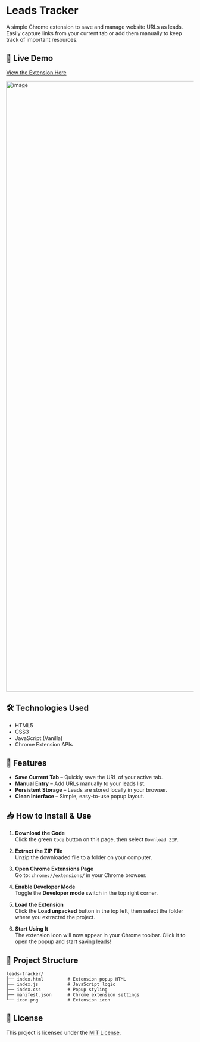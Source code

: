 # Leads Tracker

A simple Chrome extension to save and manage website URLs as leads. Easily capture links from your current tab or add them manually to keep track of important resources.

## 🔗 Live Demo

[View the Extension Here](https://gainny.github.io/leads-tracker)

<img width="1640" alt="image" src="https://github.com/user-attachments/assets/8a4ba041-bc4a-43af-b182-caa12ad36729" />

## 🛠️ Technologies Used

- HTML5  
- CSS3  
- JavaScript (Vanilla)  
- Chrome Extension APIs

## 🚀 Features

- **Save Current Tab** – Quickly save the URL of your active tab.
- **Manual Entry** – Add URLs manually to your leads list.
- **Persistent Storage** – Leads are stored locally in your browser.
- **Clean Interface** – Simple, easy-to-use popup layout.

## 📥 How to Install & Use

1. **Download the Code**  
   Click the green `Code` button on this page, then select `Download ZIP`.

2. **Extract the ZIP File**  
   Unzip the downloaded file to a folder on your computer.

3. **Open Chrome Extensions Page**  
   Go to: `chrome://extensions/` in your Chrome browser.

4. **Enable Developer Mode**  
   Toggle the **Developer mode** switch in the top right corner.

5. **Load the Extension**  
   Click the **Load unpacked** button in the top left, then select the folder where you extracted the project.

6. **Start Using It**  
   The extension icon will now appear in your Chrome toolbar. Click it to open the popup and start saving leads!

## 📁 Project Structure

```
leads-tracker/
├── index.html         # Extension popup HTML
├── index.js           # JavaScript logic
├── index.css          # Popup styling
├── manifest.json      # Chrome extension settings
└── icon.png           # Extension icon
```

## 📄 License

This project is licensed under the [MIT License](LICENSE).
